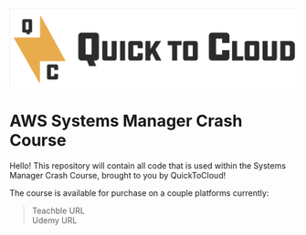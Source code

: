 ![QuickToCloud LLC Logo](./q2c-horizontal-jpeg.png)


# AWS Systems Manager Crash Course
Hello! This repository will contain all code that is used within the Systems Manager Crash Course, brought to you by QuickToCloud!

The course is available for purchase on a couple platforms currently:

> Teachble URL <br >
> Udemy URL


## 
